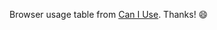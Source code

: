 Browser usage table from [Can I Use](https://github.com/Fyrd/caniuse/tree/master/region-usage-json). Thanks! 😄

